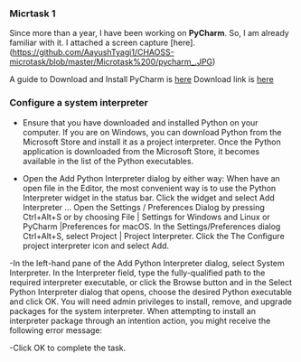 ### Micrtask 1
Since more than a year, I have been working on **PyCharm**. So, I am already familiar with it.
I attached a screen capture [here].(https://github.com/AayushTyagi1/CHAOSS-microtask/blob/master/Microtask%200/pycharm_.JPG)

A guide to Download and Install PyCharm is [here](https://www.jetbrains.com/help/pycharm/installation-guide.html)
Download link is [here](https://www.jetbrains.com/pycharm/download/#section=windows)

### Configure a system interpreter

- Ensure that you have downloaded and installed Python on your computer.
If you are on Windows, you can download Python from the Microsoft Store and install it as a project interpreter.
Once the Python application is downloaded from the Microsoft Store, it becomes available in the list of the Python executables.

- Open the Add Python Interpreter dialog by either way:
When have an open file in the Editor, the most convenient way is to use the Python Interpreter widget in the status bar.
Click the widget and select Add Interpreter ...
Open the Settings / Preferences Dialog by pressing Ctrl+Alt+S or by choosing File | Settings for Windows and Linux or PyCharm |Preferences for macOS.
In the Settings/Preferences dialog Ctrl+Alt+S, select Project <project name> | Project Interpreter.
Click the The Configure project interpreter icon and select Add.

-In the left-hand pane of the Add Python Interpreter dialog, select System Interpreter.
In the Interpreter field, type the fully-qualified path to the required interpreter executable, or click the Browse button and in the Select Python Interpreter dialog that opens, choose the desired Python executable and click OK.
You will need admin privileges to install, remove, and upgrade packages for the system interpreter. When attempting to install an interpreter package through an intention action, you might receive the following error message:

-Click OK to complete the task.
